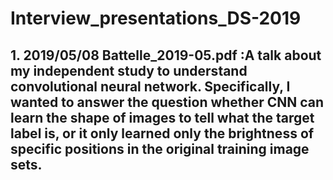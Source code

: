 # Interview_presentations_DS-2019
## 1. 2019/05/08 Battelle_2019-05.pdf :A talk about my independent study to understand convolutional neural network. Specifically, I wanted to answer the question whether CNN can learn the shape of images to tell what the target label is, or it only learned only the brightness of specific positions in the original training image sets.
